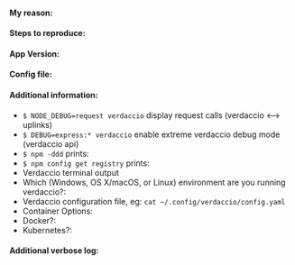 <!--
First of all, please read this section

https://github.com/verdaccio/verdaccio/blob/master/CONTRIBUTING.md#reporting-a-bug

Some advices before file an issue
  * Give a brief explanation of the issue, suggestion or feature to request.
  * If the issue is a question, provide as much information you have available.
  * How can I do in order to reproduce it? What environment?
  * Define which version the issue happens and whether previous version the behavior is correct.
  * Provide your config file is really helpful. Please be aware to hide sensitive data (passwords, server IP, etc) before post.
-->

#### My reason:

#### Steps to reproduce:

#### App Version:

#### Config file:

#### Additional information:

- `$ NODE_DEBUG=request verdaccio` display request calls (verdaccio <--> uplinks)
- `$ DEBUG=express:* verdaccio` enable extreme verdaccio debug mode (verdaccio api)
- `$ npm -ddd` prints:
- `$ npm config get registry` prints:
- Verdaccio terminal output
- Which (Windows, OS X/macOS, or Linux) environment are you running verdaccio?:
- Verdaccio configuration file, eg: `cat ~/.config/verdaccio/config.yaml`
- Container Options:
- Docker?:
- Kubernetes?:

#### Additional verbose log:
